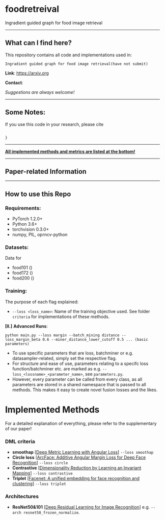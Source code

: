 ##
# foodretreival
Ingradient guided graph for food image retrieval

---
## What can I find here?

This repository contains all code and implementations used in:

```
Ingradient guided graph for food image retrieval(have not submit)
```



**Link**: https://arxiv.org



**Contact**:  

*Suggestions are always welcome!*

---
## Some Notes:

If you use this code in your research, please cite
```

}
```

---

**[All implemented methods and metrics are listed at the bottom!](#-implemented-methods)**

---

## Paper-related Information


---

## How to use this Repo

### Requirements:

* PyTorch 1.2.0+ 
* Python 3.6+
* torchvision 0.3.0+
* numpy, PIL, oprncv-python



### Datasets:
Data for
* food101 ()
* food172 ()
* food200 ()


### Training:

The purpose of each flag explained:

* `--loss <loss_name>`: Name of the training objective used. See folder `criteria` for implementations of these methods.



**[II.]** **Advanced Runs**:

```
python main.py --loss margin --batch_mining distance --loss_margin_beta 0.6 --miner_distance_lower_cutoff 0.5 ... (basic parameters)
```

* To use specific parameters that are loss, batchminer or e.g. datasampler-related, simply set the respective flag.
* For structure and ease of use, parameters relating to a specifc loss function/batchminer etc. are marked as e.g. `--loss_<lossname>_<parameter_name>`, see `parameters.py`.
* However, every parameter can be called from every class, as all parameters are stored in a shared namespace that is passed to all methods. This makes it easy to create novel fusion losses and the likes.




# Implemented Methods

For a detailed explanation of everything, please refer to the supplementary of our paper!

### DML criteria

* **smoothap** [[Deep Metric Learning with Angular Loss](https://arxiv.org/pdf/1708.01682.pdf)] `--loss smoothap`
* **Circle loss** [[ArcFace: Additive Angular Margin Loss for Deep Face Recognition](https://arxiv.org/pdf/1801.07698.pdf)] `--loss circle`
* **Contrastive** [[Dimensionality Reduction by Learning an Invariant Mapping](http://yann.lecun.com/exdb/publis/pdf/hadsell-chopra-lecun-06.pdf)] `--loss contrastive`
* **Triplet** [[Facenet: A unified embedding for face recognition and clustering](https://arxiv.org/abs/1503.03832)] `--loss triplet`


### Architectures

* **ResNet50&101** [[Deep Residual Learning for Image Recognition](https://arxiv.org/abs/1512.03385)] e.g. `--arch resnet50_frozen_normalize`.
